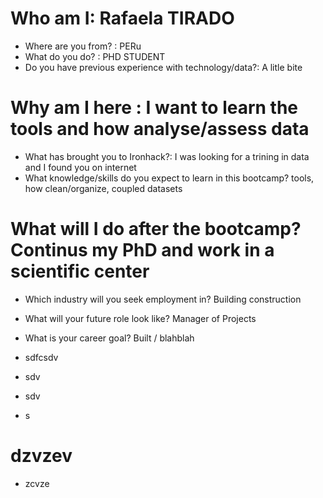 # Who am I: Rafaela TIRADO

* Where are you from? : PERu
* What do you do? : PHD STUDENT
* Do you have previous experience with technology/data?: A litle bite

# Why am I here : I want to learn the tools and how analyse/assess data

* What has brought you to Ironhack?: I was looking for a trining in data and I found you on internet
* What knowledge/skills do you expect to learn in this bootcamp? tools, how clean/organize, coupled datasets

# What will I do after the bootcamp? Continus my PhD and work in a scientific center

* Which industry will you seek employment in? Building construction
* What will your future role look like? Manager of Projects
* What is your career goal? Built / blahblah

* sdfcsdv
* sdv
* sdv
* s
# dzvzev
* zcvze
